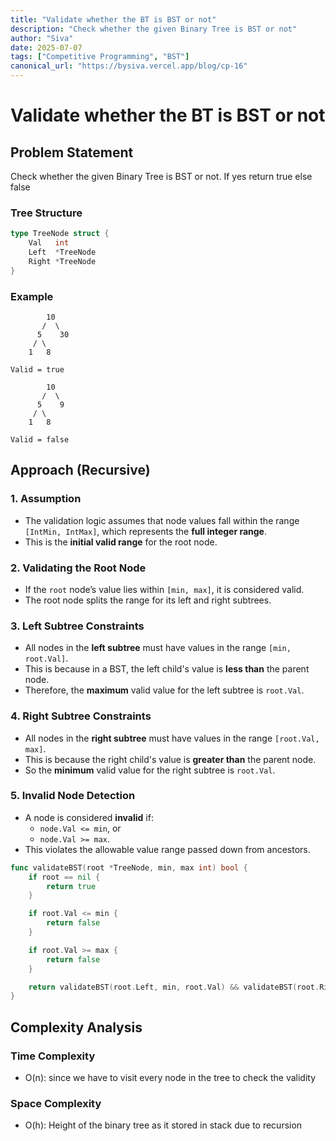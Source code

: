 ```yaml
---
title: "Validate whether the BT is BST or not"
description: "Check whether the given Binary Tree is BST or not"
author: "Siva"
date: 2025-07-07
tags: ["Competitive Programming", "BST"]
canonical_url: "https://bysiva.vercel.app/blog/cp-16"
---
```


# Validate whether the BT is BST or not
## Problem Statement
Check whether the given Binary Tree is BST or not. If yes return true else false

### Tree Structure
```go
type TreeNode struct {
    Val   int
    Left  *TreeNode
    Right *TreeNode
}
```

### Example
```tree
        10
       /  \
      5    30
     / \
    1   8

Valid = true

        10
       /  \
      5    9
     / \
    1   8

Valid = false
```

## Approach (Recursive)
### 1. Assumption
- The validation logic assumes that node values fall within the range `[IntMin, IntMax]`, which represents the **full integer range**.
- This is the **initial valid range** for the root node.
### 2. Validating the Root Node
- If the `root` node’s value lies within `[min, max]`, it is considered valid.
- The root node splits the range for its left and right subtrees.
### 3. Left Subtree Constraints
- All nodes in the **left subtree** must have values in the range `[min, root.Val]`.
- This is because in a BST, the left child's value is **less than** the parent node.
- Therefore, the **maximum** valid value for the left subtree is `root.Val`.
### 4. Right Subtree Constraints
- All nodes in the **right subtree** must have values in the range `[root.Val, max]`.
- This is because the right child's value is **greater than** the parent node.
- So the **minimum** valid value for the right subtree is `root.Val`.
### 5. Invalid Node Detection
- A node is considered **invalid** if:
  - `node.Val <= min`, or
  - `node.Val >= max`.
- This violates the allowable value range passed down from ancestors.

```go
func validateBST(root *TreeNode, min, max int) bool {
	if root == nil {
		return true 
	}

	if root.Val <= min {
		return false 
	}

	if root.Val >= max {
		return false 
	}

	return validateBST(root.Left, min, root.Val) && validateBST(root.Right, root.Val, max)
}
```

## Complexity Analysis
### Time Complexity
- O(n): since we have to visit every node in the tree to check the validity
### Space Complexity
- O(h): Height of the binary tree as it stored in stack due to recursion